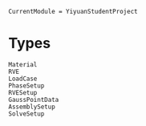 ```@meta
CurrentModule = YiyuanStudentProject
```

# Types

```@docs
Material
RVE
LoadCase
PhaseSetup
RVESetup
GaussPointData
AssemblySetup
SolveSetup
```